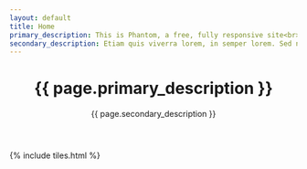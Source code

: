 ```yaml
---
layout: default
title: Home
primary_description: This is Phantom, a free, fully responsive site<br> template designed by <a href="http://html5up.net">HTML5 UP</a>.
secondary_description: Etiam quis viverra lorem, in semper lorem. Sed nisl arcu euismod sit amet nisi euismod sed cursus arcu elementum ipsum arcu vivamus quis venenatis orci lorem ipsum et magna feugiat veroeros aliquam. Lorem ipsum dolor sit amet nullam dolore.
---
```


<header>
<h1>{{ page.primary_description }}</h1>
<p>{{ page.secondary_description }}</p>
</header>

{% include tiles.html %}
